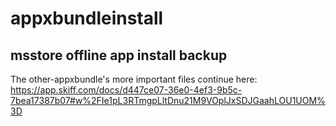 # appxbundleinstall
msstore offline app install backup
-----------------------------------
The other-appxbundle's more important files continue here: https://app.skiff.com/docs/d447ce07-36e0-4ef3-9b5c-7bea17387b07#w%2FIe1pL3RTmgpLltDnu21M9VOplJxSDJGaahLOU1UOM%3D
